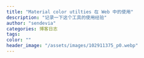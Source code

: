 ```yaml
---
title: "Material color utilties 在 Web 中的使用"
description: "记录一下这个工具的使用经验"
author: "sendevia"
categories: 博客日志
tags:
color: ""
header_image: "/assets/images/102911375_p0.webp"
---
```

